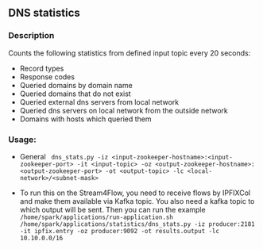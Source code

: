 ## DNS statistics

### Description

Counts the following statistics from defined input topic every 20 seconds:
- Record types
- Response codes
- Queried domains by domain name
- Queried domains that do not exist
- Queried external dns servers from local network
- Queried dns servers on local network from the outside network
- Domains with hosts which queried them

### Usage:
- General
` dns_stats.py -iz <input-zookeeper-hostname>:<input-zookeeper-port> -it <input-topic> -oz <output-zookeeper-hostname>:<output-zookeeper-port> -ot <output-topic> -lc <local-network>/<subnet-mask>`

- To run this on the Stream4Flow, you need to receive flows by IPFIXCol and make them available via Kafka topic. You also need a kafka topic to which output will be sent.
Then you can run the example
`/home/spark/applications/run-application.sh /home/spark/applications/statistics/dns_stats.py -iz producer:2181 -it ipfix.entry -oz producer:9092 -ot results.output -lc 10.10.0.0/16`


